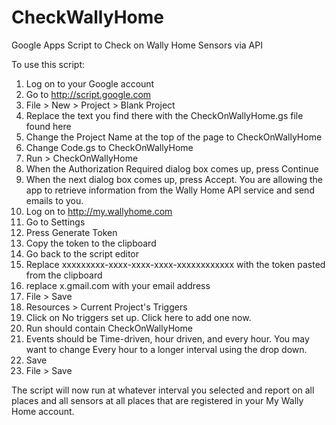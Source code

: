 CheckWallyHome
==============

Google Apps Script to Check on Wally Home Sensors via API

To use this script:
1. Log on to your Google account
2. Go to http://script.google.com
3. File > New > Project > Blank Project
4. Replace the text you find there with the CheckOnWallyHome.gs file found here
5. Change the Project Name at the top of the page to CheckOnWallyHome
6. Change Code.gs to CheckOnWallyHome
7. Run > CheckOnWallyHome
8. When the Authorization Required dialog box comes up, press Continue
9. When the next dialog box comes up, press Accept.  You are allowing the app to retrieve information from the Wally Home API service and send emails to you.
10. Log on to http://my.wallyhome.com
11. Go to Settings
12. Press Generate Token
13. Copy the token to the clipboard
14. Go back to the script editor
15. Replace xxxxxxxxx-xxxx-xxxx-xxxx-xxxxxxxxxxxx with the token pasted from the clipboard
16. replace x.gmail.com with your email address
17. File > Save
18. Resources > Current Project's Triggers
19. Click on No triggers set up. Click here to add one now.
20. Run should contain CheckOnWallyHome
21. Events should be Time-driven, hour driven, and every hour.  You may want to change Every hour to a longer interval using the drop down.
22. Save
23. File > Save

The script will now run at whatever interval you selected and report on all places and all sensors at all places that are registered in your My Wally Home account. 
